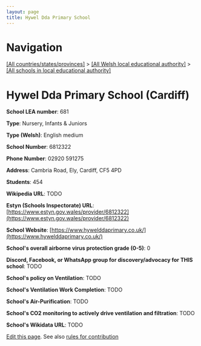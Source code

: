 ```yaml
---
layout: page
title: Hywel Dda Primary School
---
```

# Navigation

[[All countries/states/provinces]](../../..) > [[All Welsh local educational authority]](../..) > [[All schools in local educational authority]](..)

# Hywel Dda Primary School (Cardiff)

**School LEA number**: 681

**Type**: Nursery, Infants & Juniors

**Type (Welsh)**: English medium

**School Number**: 6812322

**Phone Number**: 02920 591275

**Address**: Cambria Road, Ely, Cardiff, CF5 4PD

**Students**: 454

**Wikipedia URL**: TODO

**Estyn (Schools Inspectorate) URL**: [https://www.estyn.gov.wales/provider/6812322](https://www.estyn.gov.wales/provider/6812322)

**School Website**: [https://www.hywelddaprimary.co.uk/](https://www.hywelddaprimary.co.uk/)

**School's overall airborne virus protection grade (0-5)**: 0

**Discord, Facebook, or WhatsApp group for discovery/advocacy for THIS school**: TODO

**School's policy on Ventilation**: TODO

**School's Ventilation Work Completion**: TODO

**School's Air-Purification**: TODO

**School's CO2 monitoring to actively drive ventilation and filtration**: TODO

**School's Wikidata URL**: TODO




[Edit this page](https://github.com/ventilate-schools/Wales/edit/prif/./Cardiff/Hywel_Dda_Primary_School.md). See also [rules for contribution](../../../contribution-rules/)